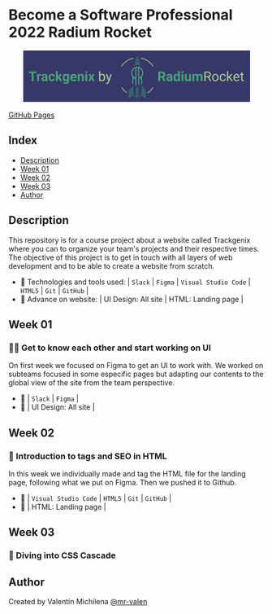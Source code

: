 # Become a Software Professional 2022 Radium Rocket
<div align="center"><img src="./Week-02/img/logo.png"></div>

[GitHub Pages](https://mr-valen.github.io/BaSP-A2022-Etapa-1/Week-02/Week-03/index.html)

## Index
* [Description](#description)
* [Week 01](#week-01)
* [Week 02](#week-02)
* [Week 03](#week-03)
* [Author](#author)

## Description
 This repository is for a course project about a website called Trackgenix where you can to organize your team's projects and their respective times. The objective of this project is to get in touch with all layers of web development and to be able to create a website from scratch.
 * 🧰 Technologies and tools used: | `Slack` | `Figma` | `Visual Studio Code` | `HTML5` | `Git` | `GitHub` |
 * 🔨 Advance on website: | UI Design: All site | HTML: Landing page |

## Week 01 
### 🤝🏻 Get to know each other and start working on UI
 On first week we focused on Figma to get an UI to work with. We worked on subteams focused in some especific pages but adapting our contents to the global view of the site from the team perspective.
 * 🧰 | `Slack` | `Figma` |
 * 🔨 | UI Design: All site |

## Week 02 
### 📎 Introduction to tags and SEO in HTML
 In this week we individually made and tag the HTML file for the landing page, following what we put on Figma. Then we pushed it to Github.
 * 🧰 | `Visual Studio Code` | `HTML5` | `Git` | `GitHub` |
 * 🔨 | HTML: Landing page |

## Week 03
### 🤿 Diving into CSS Cascade

 ## Author
 Created by Valentín Michilena [@mr-valen](https://github.com/mr-valen)
